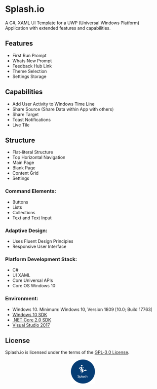 # Splash.io

A C#, XAML UI Template for a UWP (Universal Windows Platform) Application with extended features and capabilities.

## Features
* First Run Prompt
* Whats New Prompt
* Feedback Hub Link
* Theme Selection
* Settings Storage

## Capabilities
* Add User Activity to Windows Time Line
* Share Source (Share Data within App with others)
* Share Target 
* Toast Notifications
* Live Tile

## Structure
* Flat-literal Structure
* Top Horizontal Navigation
* Main Page
* Blank Page
* Content Grid
* Settings

### Command Elements:
* Buttons
* Lists
* Collections
* Text and Text Input

### Adaptive Design:
* Uses Fluent Design Principles
* Responsive User Interface

### Platform Development Stack:
* C#
* UI XAML
* Core Universal APIs
* Core OS Windows 10

### Environment:
- Windows 10. Minimum: Windows 10, Version 1809 [10.0; Build 17763]
- [Windows 10 SDK](https://developer.microsoft.com/windows/downloads/windows-10-sdk)
- [.NET Core 2.0 SDK](https://www.microsoft.com/net/core)
- [Visual Studio 2017](https://visualstudio.microsoft.com/downloads/)

## License
Splash.io is licensed under the terms of the [GPL-3.0 License](/LICENSE). 

<p align="middle">
  <img width="80" height="80" src=logo.png>
</p>
